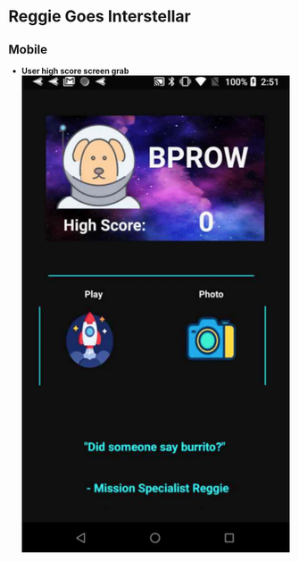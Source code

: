 # Reggie Goes Interstellar  
## Mobile  

* **User high score screen grab**  
![High Score](highScore.png)  